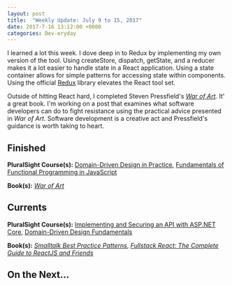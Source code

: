 ```yaml
---
layout: post
title:  "Weekly Update: July 9 to 15, 2017"
date: 2017-7-16 13:12:00 +0000
categories: Dev-eryday
---
```

I learned a lot this week. I dove deep in to Redux by implementing my own version of the tool. Using createStore, dispatch, getState, and a reducer makes it a lot easier to handle state in a React application. Using a state container allows for simple patterns for accessing state within components. Using the official [Redux][red] library elevates the React tool set.

Outside of hitting React hard, I completed Steven Pressfield's *[War of Art][art]*. It' a great book. I'm working on a post that examines what software developers can do to fight resistance using the practical advice presented in *War of Art*. Software development is a creative act and Pressfield's guidance is worth taking to heart.

Finished
--------
**PluralSight Course(s):** [Domain-Driven Design in Practice][dddone], [Fundamentals of Functional Programming in JavaScript][jsfun]

**Book(s):** *[War of Art][art]*

Currents
--------
**PluralSight Course(s):** [Implementing and Securing an API with ASP.NET Core][core], [Domain-Driven Design Fundamentals][ddd]

**Book(s):** *[Smalltalk Best Practice Patterns][sbp]*, *[Fullstack React: The Complete Guide to ReactJS and Friends][rjs]*

On the Next...
--------


[fun]: https://app.pluralsight.com/library/courses/csharp-applying-functional-principles/table-of-contents
[core]: https://app.pluralsight.com/library/courses/aspdotnetcore-implementing-securing-api/table-of-contents
[sbp]: https://www.amazon.com/Smalltalk-Best-Practice-Patterns-Kent/dp/013476904X
[ddd]: https://app.pluralsight.com/library/courses/domain-driven-design-fundamentals/table-of-contents
[pc]: https://www.amazon.com/Poor-Charlies-Almanack-Charles-Expanded/dp/1578645018/ref=sr_1_1?ie=UTF8&qid=1498098260&sr=8-1&keywords=poor+charlie%27s+almanack
[rjs]: https://www.fullstackreact.com/
[spec]: https://app.pluralsight.com/library/courses/csharp-specification-pattern/table-of-contents
[rop]: https://fsharpforfunandprofit.com/rop/
[rwr]: https://github.com/jeromedalbert/real-world-react?utm_campaign=React%2BNewsletter&utm_medium=web&utm_source=React_Newsletter_76
[rjsn]: http://reactjsnewsletter.com
[art]: https://www.amazon.com/War-Art-Through-Creative-Battles/dp/1936891026
[dddone]: https://app.pluralsight.com/library/courses/domain-driven-design-in-practice/table-of-contents
[jsfun]: https://app.pluralsight.com/library/courses/javascript-functional-programming-fundamentals/table-of-contents
[red]: http://redux.js.org/